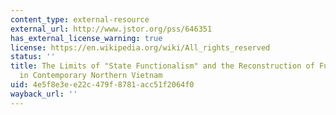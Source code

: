 ```yaml
---
content_type: external-resource
external_url: http://www.jstor.org/pss/646351
has_external_license_warning: true
license: https://en.wikipedia.org/wiki/All_rights_reserved
status: ''
title: The Limits of "State Functionalism" and the Reconstruction of Funerary Ritual
  in Contemporary Northern Vietnam
uid: 4e5f8e3e-e22c-479f-8781-acc51f2064f0
wayback_url: ''
---
```

